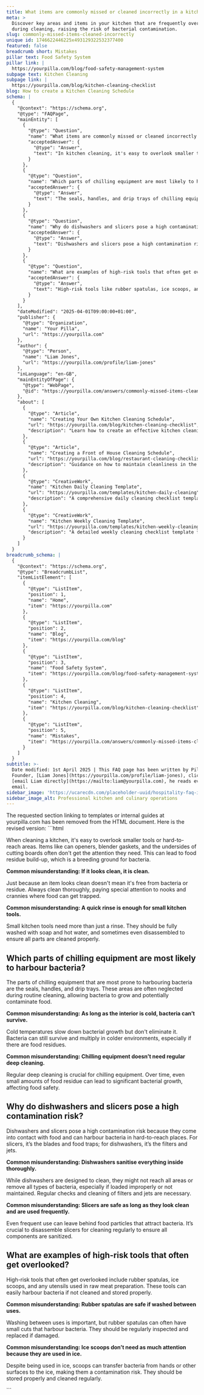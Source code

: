 ```yaml
---
title: What items are commonly missed or cleaned incorrectly in a kitchen?
meta: >
  Discover key areas and items in your kitchen that are frequently overlooked
  during cleaning, raising the risk of bacterial contamination.
slug: commonly-missed-items-cleaned-incorrectly
unique id: 1746622446225x493129322532377400
featured: false
breadcrumb short: Mistakes
pillar text: Food Safety System
pillar link: |
  https://yourpilla.com/blog/food-safety-management-system
subpage text: Kitchen Cleaning
subpage link: |
  https://yourpilla.com/blog/kitchen-cleaning-checklist
blog: How to create a Kitchen Cleaning Schedule
schema: |
  {
    "@context": "https://schema.org",
    "@type": "FAQPage",
    "mainEntity": [
      {
        "@type": "Question",
        "name": "What items are commonly missed or cleaned incorrectly in a kitchen?",
        "acceptedAnswer": {
          "@type": "Answer",
          "text": "In kitchen cleaning, it's easy to overlook smaller tools and hard-to-reach areas such as can openers, blender gaskets, and the undersides of cutting boards. These areas can accumulate food residue and breed bacteria. Always clean thoroughly, particularly in the nooks and crannies where food can get trapped."
        }
      },
      {
        "@type": "Question",
        "name": "Which parts of chilling equipment are most likely to harbour bacteria?",
        "acceptedAnswer": {
          "@type": "Answer",
          "text": "The seals, handles, and drip trays of chilling equipment are most prone to harbouring bacteria, often neglected during routine cleanings. Regular deep cleaning is crucial, as cold temperatures do not eliminate bacteria but simply slow their growth."
        }
      },
      {
        "@type": "Question",
        "name": "Why do dishwashers and slicers pose a high contamination risk?",
        "acceptedAnswer": {
          "@type": "Answer",
          "text": "Dishwashers and slicers pose a high contamination risk due to their contact with food and the presence of hard-to-reach areas where bacteria can accumulate, such as blades and food traps in slicers and filters and jets in dishwashers. Regular maintenance and thorough cleaning of these areas are necessary."
        }
      },
      {
        "@type": "Question",
        "name": "What are examples of high-risk tools that often get overlooked?",
        "acceptedAnswer": {
          "@type": "Answer",
          "text": "High-risk tools like rubber spatulas, ice scoops, and utensils used in raw meat preparation often get overlooked. These tools must be cleaned and stored properly, regularly inspected, and replaced if damaged to reduce contamination risks."
        }
      }
    ],
    "dateModified": "2025-04-01T09:00:00+01:00",
    "publisher": {
      "@type": "Organization",
      "name": "Your Pilla",
      "url": "https://yourpilla.com"
    },
    "author": {
      "@type": "Person",
      "name": "Liam Jones",
      "url": "https://yourpilla.com/profile/liam-jones"
    },
    "inLanguage": "en-GB",
    "mainEntityOfPage": {
      "@type": "WebPage",
      "@id": "https://yourpilla.com/answers/commonly-missed-items-cleaned-incorrectly"
    },
    "about": [
      {
        "@type": "Article",
        "name": "Creating Your Own Kitchen Cleaning Schedule",
        "url": "https://yourpilla.com/blog/kitchen-cleaning-checklist",
        "description": "Learn how to create an effective kitchen cleaning schedule tailored to your needs."
      },
      {
        "@type": "Article",
        "name": "Creating a Front of House Cleaning Schedule",
        "url": "https://yourpilla.com/blog/restaurant-cleaning-checklists",
        "description": "Guidance on how to maintain cleanliness in the front of house areas in a restaurant."
      },
      {
        "@type": "CreativeWork",
        "name": "Kitchen Daily Cleaning Template",
        "url": "https://yourpilla.com/templates/kitchen-daily-cleaning",
        "description": "A comprehensive daily cleaning checklist template for kitchens."
      },
      {
        "@type": "CreativeWork",
        "name": "Kitchen Weekly Cleaning Template",
        "url": "https://yourpilla.com/templates/kitchen-weekly-cleaning",
        "description": "A detailed weekly cleaning checklist template for kitchen maintenance."
      }
    ]
  }
breadcrumb_schema: |
  {
    "@context": "https://schema.org",
    "@type": "BreadcrumbList",
    "itemListElement": [
      {
        "@type": "ListItem",
        "position": 1,
        "name": "Home",
        "item": "https://yourpilla.com"
      },
      {
        "@type": "ListItem",
        "position": 2,
        "name": "Blog",
        "item": "https://yourpilla.com/blog"
      },
      {
        "@type": "ListItem",
        "position": 3,
        "name": "Food Safety System",
        "item": "https://yourpilla.com/blog/food-safety-management-system"
      },
      {
        "@type": "ListItem",
        "position": 4,
        "name": "Kitchen Cleaning",
        "item": "https://yourpilla.com/blog/kitchen-cleaning-checklist"
      },
      {
        "@type": "ListItem",
        "position": 5,
        "name": "Mistakes",
        "item": "https://yourpilla.com/answers/commonly-missed-items-cleaned-incorrectly"
      }
    ]
  }
subtitle: >-
  Date modified: 1st April 2025 | This FAQ page has been written by Pilla
  Founder, [Liam Jones](https://yourpilla.com/profile/liam-jones), click to
  [email Liam directly](https://mailto:liam@yourpilla.com), he reads every
  email.
sidebar_image: 'https://ucarecdn.com/placeholder-uuid/hospitality-faq-image.jpg'
sidebar_image_alt: Professional kitchen and culinary operations
---
```

The requested section linking to templates or internal guides at yourpilla.com has been removed from the HTML document. Here is the revised version: \`\`\`html




When cleaning a kitchen, it's easy to overlook smaller tools or hard-to-reach areas. Items like can openers, blender gaskets, and the undersides of cutting boards often don't get the attention they need. This can lead to food residue build-up, which is a breeding ground for bacteria.

**Common misunderstanding: If it looks clean, it is clean.**

Just because an item looks clean doesn't mean it's free from bacteria or residue. Always clean thoroughly, paying special attention to nooks and crannies where food can get trapped.

**Common misunderstanding: A quick rinse is enough for small kitchen tools.**

Small kitchen tools need more than just a rinse. They should be fully washed with soap and hot water, and sometimes even disassembled to ensure all parts are cleaned properly.

## Which parts of chilling equipment are most likely to harbour bacteria?

The parts of chilling equipment that are most prone to harbouring bacteria are the seals, handles, and drip trays. These areas are often neglected during routine cleaning, allowing bacteria to grow and potentially contaminate food.

**Common misunderstanding: As long as the interior is cold, bacteria can’t survive.**

Cold temperatures slow down bacterial growth but don't eliminate it. Bacteria can still survive and multiply in colder environments, especially if there are food residues.

**Common misunderstanding: Chilling equipment doesn’t need regular deep cleaning.**

Regular deep cleaning is crucial for chilling equipment. Over time, even small amounts of food residue can lead to significant bacterial growth, affecting food safety.

## Why do dishwashers and slicers pose a high contamination risk?

Dishwashers and slicers pose a high contamination risk because they come into contact with food and can harbour bacteria in hard-to-reach places. For slicers, it’s the blades and food traps; for dishwashers, it’s the filters and jets.

**Common misunderstanding: Dishwashers sanitise everything inside thoroughly.**

While dishwashers are designed to clean, they might not reach all areas or remove all types of bacteria, especially if loaded improperly or not maintained. Regular checks and cleaning of filters and jets are necessary.

**Common misunderstanding: Slicers are safe as long as they look clean and are used frequently.**

Even frequent use can leave behind food particles that attract bacteria. It’s crucial to disassemble slicers for cleaning regularly to ensure all components are sanitized.

## What are examples of high-risk tools that often get overlooked?

High-risk tools that often get overlooked include rubber spatulas, ice scoops, and any utensils used in raw meat preparation. These tools can easily harbour bacteria if not cleaned and stored properly.

**Common misunderstanding: Rubber spatulas are safe if washed between uses.**

Washing between uses is important, but rubber spatulas can often have small cuts that harbour bacteria. They should be regularly inspected and replaced if damaged.

**Common misunderstanding: Ice scoops don’t need as much attention because they are used in ice.**

Despite being used in ice, scoops can transfer bacteria from hands or other surfaces to the ice, making them a contamination risk. They should be stored properly and cleaned regularly.

\`\`\`

